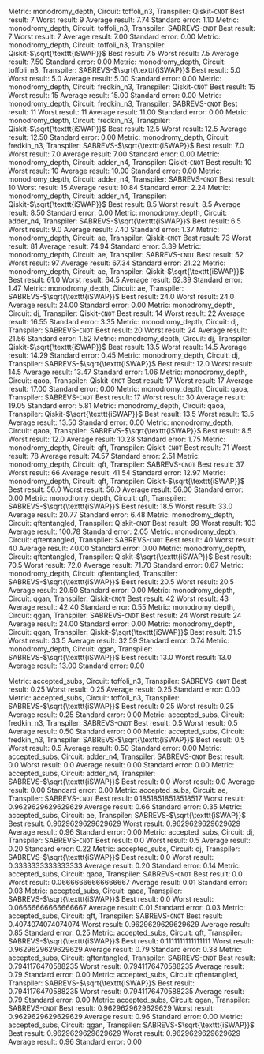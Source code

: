 Metric: monodromy_depth, Circuit: toffoli_n3, Transpiler: Qiskit-$\texttt{CNOT}$
Best result: 7
Worst result: 9
Average result: 7.74
Standard error: 1.10
Metric: monodromy_depth, Circuit: toffoli_n3, Transpiler: SABREVS-$\texttt{CNOT}$
Best result: 7
Worst result: 7
Average result: 7.00
Standard error: 0.00
Metric: monodromy_depth, Circuit: toffoli_n3, Transpiler: Qiskit-$\sqrt{\texttt{iSWAP}}$
Best result: 7.5
Worst result: 7.5
Average result: 7.50
Standard error: 0.00
Metric: monodromy_depth, Circuit: toffoli_n3, Transpiler: SABREVS-$\sqrt{\texttt{iSWAP}}$
Best result: 5.0
Worst result: 5.0
Average result: 5.00
Standard error: 0.00
Metric: monodromy_depth, Circuit: fredkin_n3, Transpiler: Qiskit-$\texttt{CNOT}$
Best result: 15
Worst result: 15
Average result: 15.00
Standard error: 0.00
Metric: monodromy_depth, Circuit: fredkin_n3, Transpiler: SABREVS-$\texttt{CNOT}$
Best result: 11
Worst result: 11
Average result: 11.00
Standard error: 0.00
Metric: monodromy_depth, Circuit: fredkin_n3, Transpiler: Qiskit-$\sqrt{\texttt{iSWAP}}$
Best result: 12.5
Worst result: 12.5
Average result: 12.50
Standard error: 0.00
Metric: monodromy_depth, Circuit: fredkin_n3, Transpiler: SABREVS-$\sqrt{\texttt{iSWAP}}$
Best result: 7.0
Worst result: 7.0
Average result: 7.00
Standard error: 0.00
Metric: monodromy_depth, Circuit: adder_n4, Transpiler: Qiskit-$\texttt{CNOT}$
Best result: 10
Worst result: 10
Average result: 10.00
Standard error: 0.00
Metric: monodromy_depth, Circuit: adder_n4, Transpiler: SABREVS-$\texttt{CNOT}$
Best result: 10
Worst result: 15
Average result: 10.84
Standard error: 2.24
Metric: monodromy_depth, Circuit: adder_n4, Transpiler: Qiskit-$\sqrt{\texttt{iSWAP}}$
Best result: 8.5
Worst result: 8.5
Average result: 8.50
Standard error: 0.00
Metric: monodromy_depth, Circuit: adder_n4, Transpiler: SABREVS-$\sqrt{\texttt{iSWAP}}$
Best result: 6.5
Worst result: 9.0
Average result: 7.40
Standard error: 1.37
Metric: monodromy_depth, Circuit: ae, Transpiler: Qiskit-$\texttt{CNOT}$
Best result: 73
Worst result: 81
Average result: 74.94
Standard error: 3.39
Metric: monodromy_depth, Circuit: ae, Transpiler: SABREVS-$\texttt{CNOT}$
Best result: 52
Worst result: 97
Average result: 67.34
Standard error: 21.22
Metric: monodromy_depth, Circuit: ae, Transpiler: Qiskit-$\sqrt{\texttt{iSWAP}}$
Best result: 61.0
Worst result: 64.5
Average result: 62.39
Standard error: 1.47
Metric: monodromy_depth, Circuit: ae, Transpiler: SABREVS-$\sqrt{\texttt{iSWAP}}$
Best result: 24.0
Worst result: 24.0
Average result: 24.00
Standard error: 0.00
Metric: monodromy_depth, Circuit: dj, Transpiler: Qiskit-$\texttt{CNOT}$
Best result: 14
Worst result: 22
Average result: 16.55
Standard error: 3.35
Metric: monodromy_depth, Circuit: dj, Transpiler: SABREVS-$\texttt{CNOT}$
Best result: 20
Worst result: 24
Average result: 21.56
Standard error: 1.52
Metric: monodromy_depth, Circuit: dj, Transpiler: Qiskit-$\sqrt{\texttt{iSWAP}}$
Best result: 13.5
Worst result: 14.5
Average result: 14.29
Standard error: 0.45
Metric: monodromy_depth, Circuit: dj, Transpiler: SABREVS-$\sqrt{\texttt{iSWAP}}$
Best result: 12.0
Worst result: 14.5
Average result: 13.47
Standard error: 1.06
Metric: monodromy_depth, Circuit: qaoa, Transpiler: Qiskit-$\texttt{CNOT}$
Best result: 17
Worst result: 17
Average result: 17.00
Standard error: 0.00
Metric: monodromy_depth, Circuit: qaoa, Transpiler: SABREVS-$\texttt{CNOT}$
Best result: 17
Worst result: 30
Average result: 19.05
Standard error: 5.81
Metric: monodromy_depth, Circuit: qaoa, Transpiler: Qiskit-$\sqrt{\texttt{iSWAP}}$
Best result: 13.5
Worst result: 13.5
Average result: 13.50
Standard error: 0.00
Metric: monodromy_depth, Circuit: qaoa, Transpiler: SABREVS-$\sqrt{\texttt{iSWAP}}$
Best result: 8.5
Worst result: 12.0
Average result: 10.28
Standard error: 1.75
Metric: monodromy_depth, Circuit: qft, Transpiler: Qiskit-$\texttt{CNOT}$
Best result: 71
Worst result: 78
Average result: 74.57
Standard error: 2.51
Metric: monodromy_depth, Circuit: qft, Transpiler: SABREVS-$\texttt{CNOT}$
Best result: 37
Worst result: 66
Average result: 41.54
Standard error: 12.97
Metric: monodromy_depth, Circuit: qft, Transpiler: Qiskit-$\sqrt{\texttt{iSWAP}}$
Best result: 56.0
Worst result: 56.0
Average result: 56.00
Standard error: 0.00
Metric: monodromy_depth, Circuit: qft, Transpiler: SABREVS-$\sqrt{\texttt{iSWAP}}$
Best result: 18.5
Worst result: 33.0
Average result: 20.77
Standard error: 6.48
Metric: monodromy_depth, Circuit: qftentangled, Transpiler: Qiskit-$\texttt{CNOT}$
Best result: 99
Worst result: 103
Average result: 100.78
Standard error: 2.05
Metric: monodromy_depth, Circuit: qftentangled, Transpiler: SABREVS-$\texttt{CNOT}$
Best result: 40
Worst result: 40
Average result: 40.00
Standard error: 0.00
Metric: monodromy_depth, Circuit: qftentangled, Transpiler: Qiskit-$\sqrt{\texttt{iSWAP}}$
Best result: 70.5
Worst result: 72.0
Average result: 71.70
Standard error: 0.67
Metric: monodromy_depth, Circuit: qftentangled, Transpiler: SABREVS-$\sqrt{\texttt{iSWAP}}$
Best result: 20.5
Worst result: 20.5
Average result: 20.50
Standard error: 0.00
Metric: monodromy_depth, Circuit: qgan, Transpiler: Qiskit-$\texttt{CNOT}$
Best result: 42
Worst result: 43
Average result: 42.40
Standard error: 0.55
Metric: monodromy_depth, Circuit: qgan, Transpiler: SABREVS-$\texttt{CNOT}$
Best result: 24
Worst result: 24
Average result: 24.00
Standard error: 0.00
Metric: monodromy_depth, Circuit: qgan, Transpiler: Qiskit-$\sqrt{\texttt{iSWAP}}$
Best result: 31.5
Worst result: 33.5
Average result: 32.59
Standard error: 0.74
Metric: monodromy_depth, Circuit: qgan, Transpiler: SABREVS-$\sqrt{\texttt{iSWAP}}$
Best result: 13.0
Worst result: 13.0
Average result: 13.00
Standard error: 0.00

Metric: accepted_subs, Circuit: toffoli_n3, Transpiler: SABREVS-$\texttt{CNOT}$
Best result: 0.25
Worst result: 0.25
Average result: 0.25
Standard error: 0.00
Metric: accepted_subs, Circuit: toffoli_n3, Transpiler: SABREVS-$\sqrt{\texttt{iSWAP}}$
Best result: 0.25
Worst result: 0.25
Average result: 0.25
Standard error: 0.00
Metric: accepted_subs, Circuit: fredkin_n3, Transpiler: SABREVS-$\texttt{CNOT}$
Best result: 0.5
Worst result: 0.5
Average result: 0.50
Standard error: 0.00
Metric: accepted_subs, Circuit: fredkin_n3, Transpiler: SABREVS-$\sqrt{\texttt{iSWAP}}$
Best result: 0.5
Worst result: 0.5
Average result: 0.50
Standard error: 0.00
Metric: accepted_subs, Circuit: adder_n4, Transpiler: SABREVS-$\texttt{CNOT}$
Best result: 0.0
Worst result: 0.0
Average result: 0.00
Standard error: 0.00
Metric: accepted_subs, Circuit: adder_n4, Transpiler: SABREVS-$\sqrt{\texttt{iSWAP}}$
Best result: 0.0
Worst result: 0.0
Average result: 0.00
Standard error: 0.00
Metric: accepted_subs, Circuit: ae, Transpiler: SABREVS-$\texttt{CNOT}$
Best result: 0.18518518518518517
Worst result: 0.9629629629629629
Average result: 0.66
Standard error: 0.35
Metric: accepted_subs, Circuit: ae, Transpiler: SABREVS-$\sqrt{\texttt{iSWAP}}$
Best result: 0.9629629629629629
Worst result: 0.9629629629629629
Average result: 0.96
Standard error: 0.00
Metric: accepted_subs, Circuit: dj, Transpiler: SABREVS-$\texttt{CNOT}$
Best result: 0.0
Worst result: 0.5
Average result: 0.20
Standard error: 0.22
Metric: accepted_subs, Circuit: dj, Transpiler: SABREVS-$\sqrt{\texttt{iSWAP}}$
Best result: 0.0
Worst result: 0.3333333333333333
Average result: 0.20
Standard error: 0.14
Metric: accepted_subs, Circuit: qaoa, Transpiler: SABREVS-$\texttt{CNOT}$
Best result: 0.0
Worst result: 0.06666666666666667
Average result: 0.01
Standard error: 0.03
Metric: accepted_subs, Circuit: qaoa, Transpiler: SABREVS-$\sqrt{\texttt{iSWAP}}$
Best result: 0.0
Worst result: 0.06666666666666667
Average result: 0.01
Standard error: 0.03
Metric: accepted_subs, Circuit: qft, Transpiler: SABREVS-$\texttt{CNOT}$
Best result: 0.4074074074074074
Worst result: 0.9629629629629629
Average result: 0.85
Standard error: 0.25
Metric: accepted_subs, Circuit: qft, Transpiler: SABREVS-$\sqrt{\texttt{iSWAP}}$
Best result: 0.1111111111111111
Worst result: 0.9629629629629629
Average result: 0.79
Standard error: 0.38
Metric: accepted_subs, Circuit: qftentangled, Transpiler: SABREVS-$\texttt{CNOT}$
Best result: 0.7941176470588235
Worst result: 0.7941176470588235
Average result: 0.79
Standard error: 0.00
Metric: accepted_subs, Circuit: qftentangled, Transpiler: SABREVS-$\sqrt{\texttt{iSWAP}}$
Best result: 0.7941176470588235
Worst result: 0.7941176470588235
Average result: 0.79
Standard error: 0.00
Metric: accepted_subs, Circuit: qgan, Transpiler: SABREVS-$\texttt{CNOT}$
Best result: 0.9629629629629629
Worst result: 0.9629629629629629
Average result: 0.96
Standard error: 0.00
Metric: accepted_subs, Circuit: qgan, Transpiler: SABREVS-$\sqrt{\texttt{iSWAP}}$
Best result: 0.9629629629629629
Worst result: 0.9629629629629629
Average result: 0.96
Standard error: 0.00
